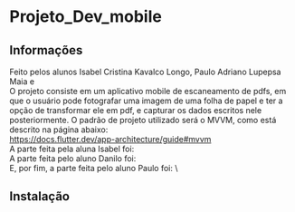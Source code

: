 # Projeto_Dev_mobile

## Informações

Feito pelos alunos Isabel Cristina Kavalco Longo, Paulo Adriano Lupepsa Maia e \
O projeto consiste em um aplicativo mobile de escaneamento de pdfs, em que o usuário pode fotografar uma imagem de uma folha de papel e ter a opção de transformar ele em pdf, e capturar os dados escritos nele posteriormente. O padrão de projeto utilizado será o MVVM, como está descrito na página abaixo:\
https://docs.flutter.dev/app-architecture/guide#mvvm \
A parte feita pela aluna Isabel foi: \
A parte feita pelo aluno Danilo foi: \
E, por fim, a parte feita pelo aluno Paulo foi: \
## Instalação
